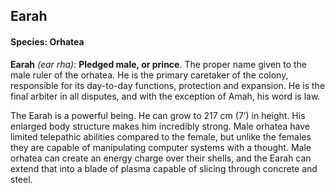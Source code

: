 ## Earah
#### Species: Orhatea

**Earah** *(ear rha)*: **Pledged male, or prince**. The proper name given to the male ruler of the orhatea. He is the primary caretaker of the colony, responsible for its day-to-day functions, protection and expansion. He is the final arbiter in all disputes, and with the exception of Amah, his word is law.

The Earah is a powerful being. He can grow to 217 cm (7’) in height. His enlarged body structure makes him incredibly strong. Male orhatea have limited telepathic abilities compared to the female, but unlike the females they are capable of manipulating computer systems with a thought. Male orhatea can create an energy charge over their shells, and the Earah can extend that into a blade of plasma capable of slicing through concrete and steel.
